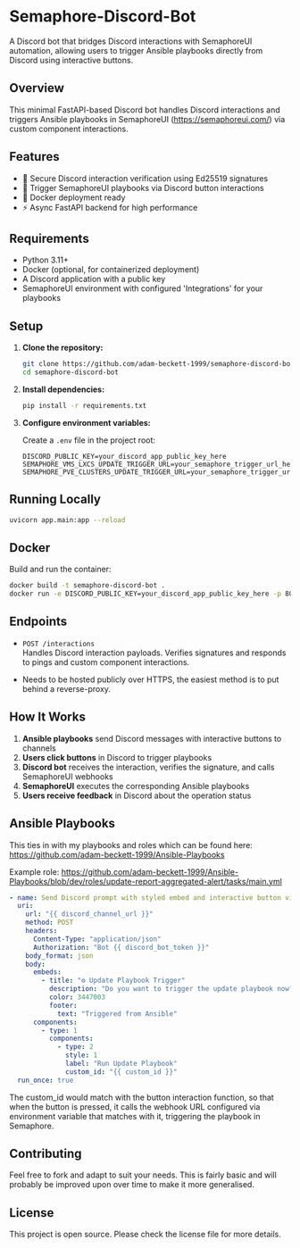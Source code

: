 # Semaphore-Discord-Bot

A Discord bot that bridges Discord interactions with SemaphoreUI automation, allowing users to trigger Ansible playbooks directly from Discord using interactive buttons.

## Overview

This minimal FastAPI-based Discord bot handles Discord interactions and triggers Ansible playbooks in SemaphoreUI (https://semaphoreui.com/) via custom component interactions.

## Features

- 🔐 Secure Discord interaction verification using Ed25519 signatures
- 🚀 Trigger SemaphoreUI playbooks via Discord button interactions
- 🐳 Docker deployment ready
- ⚡ Async FastAPI backend for high performance

## Requirements

- Python 3.11+
- Docker (optional, for containerized deployment)
- A Discord application with a public key
- SemaphoreUI environment with configured 'Integrations' for your playbooks

## Setup

1. **Clone the repository:**
   ```sh
   git clone https://github.com/adam-beckett-1999/semaphore-discord-bot.git
   cd semaphore-discord-bot
   ```

2. **Install dependencies:**
   ```sh
   pip install -r requirements.txt
   ```

3. **Configure environment variables:**

   Create a `.env` file in the project root:
   ```
   DISCORD_PUBLIC_KEY=your_discord_app_public_key_here
   SEMAPHORE_VMS_LXCS_UPDATE_TRIGGER_URL=your_semaphore_trigger_url_here
   SEMAPHORE_PVE_CLUSTERS_UPDATE_TRIGGER_URL=your_semaphore_trigger_url_here
   ```

## Running Locally

```sh
uvicorn app.main:app --reload
```

## Docker

Build and run the container:

```sh
docker build -t semaphore-discord-bot .
docker run -e DISCORD_PUBLIC_KEY=your_discord_app_public_key_here -p 8000:8000 semaphore-discord-bot
```

## Endpoints

- `POST /interactions`  
  Handles Discord interaction payloads. Verifies signatures and responds to pings and custom component interactions.

- Needs to be hosted publicly over HTTPS, the easiest method is to put behind a reverse-proxy.

## How It Works

1. **Ansible playbooks** send Discord messages with interactive buttons to channels
2. **Users click buttons** in Discord to trigger playbooks
3. **Discord bot** receives the interaction, verifies the signature, and calls SemaphoreUI webhooks
4. **SemaphoreUI** executes the corresponding Ansible playbooks
5. **Users receive feedback** in Discord about the operation status

## Ansible Playbooks

This ties in with my playbooks and roles which can be found here: https://github.com/adam-beckett-1999/Ansible-Playbooks

Example role: https://github.com/adam-beckett-1999/Ansible-Playbooks/blob/dev/roles/update-report-aggregated-alert/tasks/main.yml

```yaml
- name: Send Discord prompt with styled embed and interactive button via bot API
  uri:
    url: "{{ discord_channel_url }}"
    method: POST
    headers:
      Content-Type: "application/json"
      Authorization: "Bot {{ discord_bot_token }}"
    body_format: json
    body:
      embeds:
        - title: "⚙️ Update Playbook Trigger"
          description: "Do you want to trigger the update playbook now?\nClick the button below to start the update process."
          color: 3447003
          footer:
            text: "Triggered from Ansible"
      components:
        - type: 1
          components:
            - type: 2
              style: 1
              label: "Run Update Playbook"
              custom_id: "{{ custom_id }}"
  run_once: true
```

The custom_id would match with the button interaction function, so that when the button is pressed, it calls the webhook URL configured via environment variable that matches with it, triggering the playbook in Semaphore.

## Contributing

Feel free to fork and adapt to suit your needs. This is fairly basic and will probably be improved upon over time to make it more generalised.

## License

This project is open source. Please check the license file for more details.